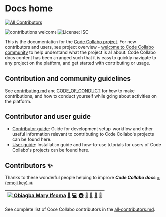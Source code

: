 # Docs home

[![All Contributors](https://img.shields.io/badge/all_contributors-1-orange.svg?style=flat-square)](./#contributors-) 

![contributions welcome](https://img.shields.io/badge/contributions-welcome-brightgreen.svg?style=flat) ![License: ISC](https://img.shields.io/badge/License-ISC-blue.svg)

This is the documentation for the [Code Collabo project](https://github.com/code-collabo). For new contributors and users, see project overview - [welcome to Code Collabo community](https://github.com/code-collabo/code-collabo) to help understand what the project is all about. Code Collabo docs content has been arranged such that it is easy to quickly navigate to any project on the platform, and get started with contributing or usage.

## Contribution and community guidelines

See [contributing.md](https://github.com/code-collabo/docs/blob/main/contributing.md) and [CODE\_OF\_CONDUCT](https://github.com/code-collabo/docs/blob/main/CODE_OF_CONDUCT.md) for how to make contributions, and how to conduct yourself while going about activities on the platform.

## Contributor and user guide

* [Contributor guide](https://github.com/code-collabo/docs/tree/main/contributor-guide): Guide for development setup, workflow and other useful information relevant to contributing to Code Collabo's projects can be found here.
* [User guide](https://github.com/code-collabo/docs/tree/main/user-guide): Installation guide and how-to-use tutorials for users of Code Collabo's projects can be found here.

## Contributors ✨

Thanks to these wonderful people helping to improve _**Code Collabo docs**_ [= \(emoji key\) =&gt;](https://allcontributors.org/docs/en/emoji-key)

| [![](https://avatars.githubusercontent.com/u/45185388?v=4?s=100) **Obiagba Mary Ifeoma**](https://github.com/Ifycode) [📖](https://github.com/code-collabo/docs/commits?author=Ifycode) [💻](https://github.com/code-collabo/docs/commits?author=Ifycode) [🚇](./#infra-Ifycode) [🚧](./#maintenance-Ifycode) [👀](https://github.com/code-collabo/docs/pulls?q=is%3Apr+reviewed-by%3AIfycode) [📆](./#projectManagement-Ifycode) [🤔](./#ideas-Ifycode) |
| :--- |


See complete list of Code Collabo contributors in the [all-contributors.md](https://github.com/code-collabo/docs/blob/main/all-contributors.md).


